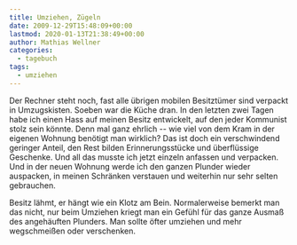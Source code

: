 ```yaml
---
title: Umziehen, Zügeln
date: 2009-12-29T15:48:09+00:00
lastmod: 2020-01-13T21:38:49+00:00
author: Mathias Wellner
categories:
  - tagebuch
tags:
  - umziehen
---
```

Der Rechner steht noch, fast alle übrigen mobilen Besitztümer sind verpackt in Umzugskisten. Soeben war die Küche dran. In den letzten zwei Tagen habe ich einen Hass auf meinen Besitz entwickelt, auf den jeder Kommunist stolz sein könnte. Denn mal ganz ehrlich -- wie viel von dem Kram in der eigenen Wohnung benötigt man wirklich? Das ist doch ein verschwindend geringer Anteil, den Rest bilden Erinnerungsstücke und überflüssige Geschenke. Und all das musste ich jetzt einzeln anfassen und verpacken. Und in der neuen Wohnung werde ich den ganzen Plunder wieder auspacken, in meinen Schränken verstauen und weiterhin nur sehr selten gebrauchen. 

Besitz lähmt, er hängt wie ein Klotz am Bein. Normalerweise bemerkt man das nicht, nur beim Umziehen kriegt man ein Gefühl für das ganze Ausmaß des angehäuften Plunders. Man sollte öfter umziehen und mehr wegschmeißen oder verschenken.